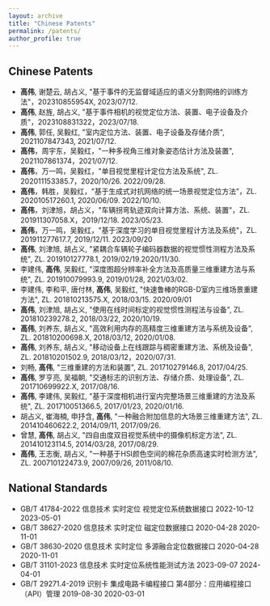 ```yaml
---
layout: archive
title: "Chinese Patents"
permalink: /patents/
author_profile: true
---
```


## Chinese Patents

* **高伟**, 谢楚云, 胡占义, "基于事件的无监督域适应的语义分割网络的训练方法"，202310855954X, 2023/07/12.
* **高伟**, 赵旌, 胡占义, "基于事件相机的视觉定位方法、装置、电子设备及介质"，2023108831322，2023/07/18.
* **高伟**, 郭任, 吴毅红, "室内定位方法、装置、电子设备及存储介质", 2021107847343, 2021/07/12.
* **高伟**，周宇东，吴毅红，"一种多视角三维对象姿态估计方法及装置", 2021107861374，2021/07/12.
* **高伟**，万一鸣，吴毅红，"单目视觉里程计定位方法及系统", ZL. 202011153385.7，2020/10/26. 2022/09/28.
* **高伟**，韩胜，吴毅红，"基于生成式对抗网络的统一场景视觉定位方法”，ZL. 202010517260.1, 2020/06/09. 2022/10/10.
* **高伟**，刘津旭，胡占义，"车辆拐弯轨迹双向计算方法、系统、装置"，ZL. 201911307058.X，2019/12/18. 2023/05/23.
* **高伟**，万一鸣，吴毅红，"基于深度学习的单目视觉里程计方法及系统"，ZL. 201911277617.7, 2019/12/11. 2023/09/20
* **高伟**, 刘津旭,  胡占义, "紧耦合车辆轮子编码器数据的视觉惯性测程方法及系统", ZL. 201910127778.1, 2019/02/19.2020/11/30.
* 李建伟, **高伟**, 吴毅红, "深度图超分辨率补全方法及高质量三维重建方法与系统", ZL. 201910079993.9, 2019/01/28, 2021/03/02.
* 李建伟, 李和平, 唐付林, **高伟**, 吴毅红, "快速鲁棒的RGB-D室内三维场景重建方法", ZL. 201810213575.X, 2018/03/15. 2020/09/01
* **高伟**, 刘津旭, 胡占义, "使用在线时间标定的视觉惯性测程法与设备", ZL. 201810239278.2, 2018/03/22, 2020/10/19.
* **高伟**, 刘养东,  胡占义, "高效利用内存的高精度三维重建方法与系统及设备", ZL. 201810200698.X, 2018/03/12, 2020/01/08.
* **高伟**, 刘养东,  胡占义, "移动设备上在线跟踪与稠密重建方法、系统及设备", ZL. 201810201502.9, 2018/03/12，2020/07/31.
* 刘畅, **高伟**, "三维重建的方法和装置", ZL. 201710279146.8, 2017/04/25.
* **高伟**, 罗亨亮, 吴福朝, "交通标志的识别方法、存储介质、处理设备", ZL. 201710699922.X, 2017/08/16.
* **高伟**, 李建伟, 吴毅红, "基于深度相机进行室内完整场景三维重建的方法及系统", ZL. 201710051366.5, 2017/01/23, 2020/01/16.
* 胡占义, 崔海楠, 申抒含, **高伟**, "一种融合附加信息的大场景三维重建方法",  ZL. 201410460622.2, 2014/09/11, 2017/09/26.
* 曾慧, **高伟**, 胡占义, "四自由度双目视觉系统中的摄像机标定方法", ZL. 201410123114.5, 2014/03/28, 2017/08/29.
* **高伟**, 王志衡, 胡占义, "一种基于HSI颜色空间的棉花杂质高速实时检测方法",  ZL. 200710122473.9, 2007/09/26, 2011/08/10.

## National Standards

* GB/T 41784-2022 信息技术 实时定位 视觉定位系统数据接口 2022-10-12 2023-05-01
* GB/T 38627-2020 信息技术 实时定位 磁定位数据接口 2020-04-28 2020-11-01
* GB/T 38630-2020 信息技术 实时定位 多源融合定位数据接口 2020-04-28 2020-11-01
* GB/T 31101-2023 信息技术 实时定位系统性能测试方法 2023-09-07 2024-04-01
* GB/T 29271.4-2019 识别卡 集成电路卡编程接口 第4部分：应用编程接口（API）管理 2019-08-30 2020-03-01
